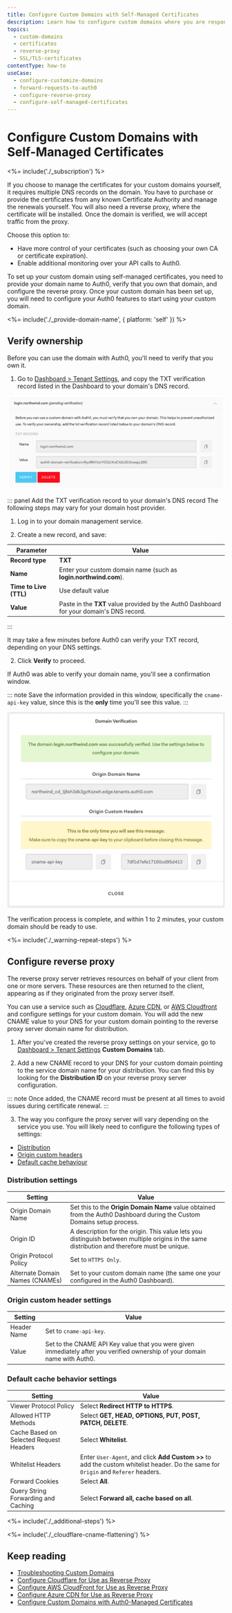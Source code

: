 ```yaml
---
title: Configure Custom Domains with Self-Managed Certificates
description: Learn how to configure custom domains where you are responsible for SSL/TLS certificates, the reverse proxy to handle SSL termination, and forwarding requests to Auth0.
topics:
  - custom-domains
  - certificates
  - reverse-proxy
  - SSL/TLS-certificates
contentType: how-to
useCase:
  - configure-customize-domains
  - forward-requests-to-auth0
  - configure-reverse-proxy
  - configure-self-managed-certificates
---
```

# Configure Custom Domains with Self-Managed Certificates

<%= include('./_subscription') %>

If you choose to manage the certificates for your custom domains yourself, it requires multiple DNS records on the domain. You have to purchase or provide the certificates from any known Certificate Authority and manage the renewals yourself. You will also need a reverse proxy, where the certificate will be installed. Once the domain is verified, we will accept traffic from the proxy.

Choose this option to:

* Have more control of your certificates (such as choosing your own CA or certificate expiration).
* Enable additional monitoring over your API calls to Auth0.

To set up your custom domain using self-managed certificates, you need to provide your domain name to Auth0, verify that you own that domain, and configure the reverse proxy. Once your custom domain has been set up, you will need to configure your Auth0 features to start using your custom domain.

<%= include('./_provide-domain-name', { platform: 'self' }) %>

## Verify ownership

Before you can use the domain with Auth0, you'll need to verify that you own it.

1. Go to [Dashboard > Tenant Settings](${manage_url}/#/tenant), and copy the TXT verification record listed in the Dashboard to your domain's DNS record.

  ![DSN Record](/media/articles/custom-domains/self-managed.png)

::: panel Add the TXT verification record to your domain's DNS record
The following steps may vary for your domain host provider.

1. Log in to your domain management service.

2. Create a new record, and save:

  | Parameter | Value |
  | -- | -- |
  | **Record type** | **TXT** |
  | **Name** | Enter your custom domain name (such as **login.northwind.com**). |
  | **Time to Live (TTL)** | Use default value |
  | **Value** | Paste in the **TXT** value provided by the Auth0 Dashboard for your domain's DNS record. |
:::

  It may take a few minutes before Auth0 can verify your TXT record, depending on your DNS settings.

2. Click **Verify** to proceed.

  If Auth0 was able to verify your domain name, you'll see a confirmation window.

  ::: note
  Save the information provided in this window, specifically the `cname-api-key` value, since this is the **only** time you'll see this value.
  :::

  ![Domain Verification](/media/articles/custom-domains/api-key.png)

  The verification process is complete, and within 1 to 2 minutes, your custom domain should be ready to use.

<%= include('./_warning-repeat-steps') %>

## Configure reverse proxy

The reverse proxy server retrieves resources on behalf of your client from one or more servers. These resources are then returned to the client, appearing as if they originated from the proxy server itself.

You can use a service such as [Cloudflare](/custom-domains/set-up-cloudflare), [Azure CDN](/custom-domains/set-up-azure-cdn), or [AWS Cloudfront](/custom-domains/set-up-cloudfront) and configure settings for your custom domain. You will add the new CNAME value to your DNS for your custom domain pointing to the reverse proxy server domain name for distribution.

1. After you've created the reverse proxy settings on your service, go to [Dashboard > Tenant Settings](${manage_url}/#/tenant) **Custom Domains** tab.

2. Add a new CNAME record to your DNS for your custom domain pointing to the service domain name for your distribution. You can find this by looking for the **Distribution ID** on your reverse proxy server configuration.

  ::: note
  Once added, the CNAME record must be present at all times to avoid issues during certificate renewal.
  :::

3. The way you configure the proxy server will vary depending on the service you use. You will likely need to configure the following types of settings:

* [Distribution](#distribution-settings)
* [Origin custom headers](#origin-custom-header-settings)
* [Default cache behaviour](#default-cache-behavior-settings)

### Distribution settings

  | Setting | Value |
  | - | - |
  | Origin Domain Name | Set this to the **Origin Domain Name** value obtained from the Auth0 Dashboard during the Custom Domains setup process. |
  | Origin ID | A description for the origin. This value lets you distinguish between multiple origins in the same distribution and therefore must be unique. |
  | Origin Protocol Policy | Set to `HTTPS Only`. |
  | Alternate Domain Names (CNAMEs) | Set to your custom domain name (the same one your configured in the Auth0 Dashboard). |

### Origin custom header settings

  | Setting | Value |
  | -- | -- |
  | Header Name | Set to `cname-api-key`. |
  | Value | Set to the CNAME API Key value that you were given immediately after you verified ownership of your domain name with Auth0. |

### Default cache behavior settings

  | Setting | Value |
  | - | - |
  | Viewer Protocol Policy | Select **Redirect HTTP to HTTPS**. |
  | Allowed HTTP Methods | Select **GET, HEAD, OPTIONS, PUT, POST, PATCH, DELETE**. |
  | Cache Based on Selected Request Headers | Select **Whitelist**. |
  | Whitelist Headers | Enter `User-Agent`, and click **Add Custom >>** to add the custom whitelist header. Do the same for `Origin` and `Referer` headers. |
  | Forward Cookies | Select **All**. |
  | Query String Forwarding and Caching | Select **Forward all, cache based on all**. |

<%= include('./_additional-steps') %>

<%= include('./_cloudflare-cname-flattening') %>

## Keep reading

* [Troubleshooting Custom Domains](/custom-domains/troubleshoot)
* [Configure Cloudflare for Use as Reverse Proxy](/custom-domains/set-up-cloudflare)
* [Configure AWS CloudFront for Use as Reverse Proxy](/custom-domains/set-up-cloudfront)
* [Configure Azure CDN for Use as Reverse Proxy](/custom-domains/set-up-azure-cdn)
* [Configure Custom Domains with Auth0-Managed Certificates](/custom-domains/auth0-managed-certificates)
